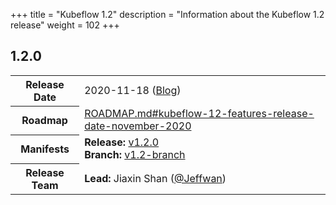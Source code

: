 +++
title = "Kubeflow 1.2"
description = "Information about the Kubeflow 1.2 release"
weight = 102
+++

## 1.2.0

<div class="table-responsive">
<table class="table table-bordered">
  <tbody>
    <tr>
      <th class="table-light">Release Date</th>
      <td>
        2020-11-18 (<a href="https://blog.kubeflow.org/release/official/2020/11/18/kubeflow-1.2-blog-post.html">Blog</a>)
      </td>
    </tr>
    <tr>
      <th class="table-light">Roadmap</th>
      <td>
        <a href="https://github.com/kubeflow/kubeflow/blob/master/ROADMAP.md#kubeflow-12-features-release-date-november-2020">
          ROADMAP.md#kubeflow-12-features-release-date-november-2020
        </a>
      </td>
    </tr>
    <tr>
      <th class="table-light">Manifests</th>
      <td>
        <b>Release:</b> 
          <a href="https://github.com/kubeflow/manifests/releases/tag/v1.2.0">v1.2.0</a>
        <br>
        <b>Branch:</b>
          <a href="https://github.com/kubeflow/manifests/tree/v1.2-branch">v1.2-branch</a>
      </td>
    </tr>
    <tr>
      <th class="table-light">Release Team</th>
      <td>
        <b>Lead:</b> Jiaxin Shan (<a href="https://github.com/Jeffwan">@Jeffwan</a>)
      </td>
    </tr>
  </tbody>
</table>
</div>